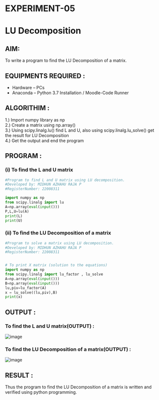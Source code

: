 # EXPERIMENT-05
# LU Decomposition 

## AIM:

To write a program to find the LU Decomposition of a matrix.

## EQUIPMENTS REQUIRED :

- Hardware – PCs
- Anaconda – Python 3.7 Installation / Moodle-Code Runner

## ALGORITHIM :

1.) Import numpy library as np  
2.) Create a matrix using np.array()  
3.) Using scipy.linalg.lu() find L and U, also using scipy.linalg.lu_solve() get the result for LU Decomposition  
4.) Get the output and end the program  
 

## PROGRAM :
### (i) To find the L and U matrix
```python
#Program to find L and U matrix using LU decomposition.
#Developed by: MIDHUN AZHAHU RAJA P
#RegisterNumber: 22008311

import numpy as np
from scipy.linalg import lu
A=np.array(eval(input()))
P,L,U=lu(A)
print(L)
print(U)

```
### (ii) To find the LU Decomposition of a matrix
```python
#Program to solve a matrix using LU decomposition.
#Developed by: MIDHUN AZHAHU RAJA P
#RegisterNumber: 22008311


# To print X matrix (solution to the equations)
import numpy as np
from scipy.linalg import lu_factor , lu_solve
A=np.array(eval(input()))
B=np.array(eval(input()))
lu,piv=lu_factor(A)
x = lu_solve((lu,piv),B)
print(x)

```

## OUTPUT :

###  To find the L and U matrix(OUTPUT) :

![image](https://user-images.githubusercontent.com/118054670/214339197-640a042a-c359-4d22-a900-5a0981874ab7.png)

### To find the LU Decomposition of a matrix(OUTPUT) :

![image](https://user-images.githubusercontent.com/118054670/214339266-2165ac62-d056-44e8-9784-fdf79e6de62b.png)




## RESULT :

Thus the program to find the LU Decomposition of a matrix is written and verified using python programming.

